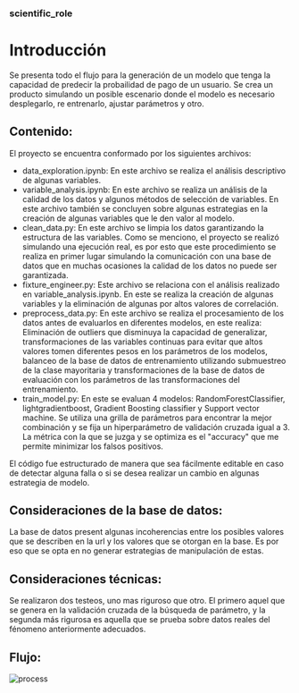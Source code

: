 ### scientific_role
# Introducción
Se presenta todo el flujo para la generación de un modelo que tenga la capacidad de predecir la probailidad de pago de un usuario. Se crea un producto simulando un posible escenario donde el modelo es necesario desplegarlo, re entrenarlo, ajustar parámetros y otro.
## Contenido:
El proyecto se encuentra conformado por los siguientes archivos:
 - data_exploration.ipynb: En este archivo se realiza el análisis descriptivo de algunas variables.
 - variable_analysis.ipynb: En este archivo se realiza un análisis de la calidad de los datos y algunos métodos de selección de variables. En este archivo también se concluyen sobre algunas estrategias en la creación de algunas variables que le den valor al modelo.
  - clean_data.py: En este archivo se limpia los datos garantizando la estructura de las variables. Como se menciono, el proyecto se realizó simulando una ejecución real, es por esto que este procedimiento se realiza en primer lugar simulando la comunicación con una base de datos que en muchas ocasiones la calidad de los datos no puede ser garantizada.
  - fixture_engineer.py: Este archivo se relaciona con el análisis realizado en variable_analysis.ipynb. En este se realiza la creación de algunas variables y la eliminación de algunas por altos valores de correlación.
  - preprocess_data.py: En este archivo se realiza el procesamiento de los datos antes de evaluarlos en diferentes modelos, en este realiza: Eliminación de outliers que disminuya la capacidad de generalizar, transformaciones de las variables continuas para evitar que altos valores tomen diferentes pesos en los parámetros de los modelos, balanceo de la base de datos de entrenamiento utilizando submuestreo de la clase mayoritaria y transformaciones de la base de datos de evaluación con los parámetros de las transformaciones del entrenamiento.
  - train_model.py: En este se evaluan 4 modelos: RandomForestClassifier, lightgradientboost, Gradient Boosting classifier y Support vector machine. Se utiliza una grilla de parámetros para encontrar la mejor combinación y se fija un hiperparámetro de validación cruzada igual a 3. La métrica con la que se juzga y se optimiza es el "accuracy" que me permite minimizar los falsos positivos.

El código fue estructurado de manera que sea fácilmente editable en caso de detectar alguna falla o si se desea realizar un cambio en algunas estrategia de modelo.

## Consideraciones de la base de datos:
La base de datos present algunas incoherencias entre los posibles valores que se describen en la url y los valores que se otorgan en la base. Es por eso que se opta en no generar estrategias de manipulación de estas. 
## Consideraciones técnicas:
Se realizaron dos testeos, uno mas riguroso que otro. El primero aquel que se genera en la validación cruzada de la búsqueda de parámetro, y la segunda más rigurosa es aquella que se prueba sobre datos reales del fénomeno anteriormente adecuados.
## Flujo:
![process](https://user-images.githubusercontent.com/94578395/227863383-39bec8be-9f0d-4785-9306-9cdc1ba512ec.png)

